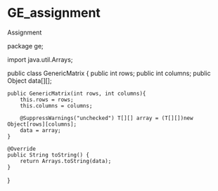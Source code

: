 # GE_assignment
Assignment

package ge;

import java.util.Arrays;

public class GenericMatrix<T> {
	public int rows;
    public int columns;
    public Object data[][];
             
    public GenericMatrix(int rows, int columns){
        this.rows = rows;
        this.columns = columns;
         
        @SuppressWarnings("unchecked") T[][] array = (T[][])new Object[rows][columns];   
        data = array;  
    }

	@Override
	public String toString() {
		return Arrays.toString(data);
	}
}


